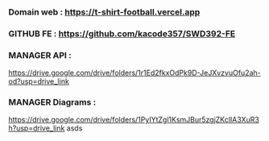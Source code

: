 ### Domain web : https://t-shirt-football.vercel.app
### GITHUB FE : https://github.com/kacode357/SWD392-FE
### MANAGER API :
https://drive.google.com/drive/folders/1r1Ed2fkxOdPk9D-JeJXvzvuOfu2ah-od?usp=drive_link
### MANAGER Diagrams :
https://drive.google.com/drive/folders/1PyIYtZgl1KsmJBur5zgjZKclIA3XuR3h?usp=drive_link
asds